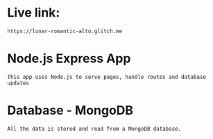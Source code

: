 # Live link:
    https://lunar-romantic-alto.glitch.me

# Node.js Express App
    This app uses Node.js to serve pages, handle routes and database updates

# Database - MongoDB
    All the data is stored and read from a MongoDB database.